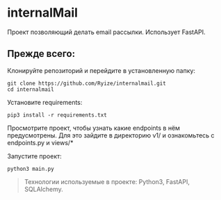 # internalMail

Проект позволяющий делать email рассылки. Использует FastAPI.

## Прежде всего:

Клонируйте репозиторий и перейдите в установленную папку:
```
git clone https://github.com/Ryize/internalmail.git
cd internalmail
```

Установите requirements:
```
pip3 install -r requirements.txt
```

Просмотрите проект, чтобы узнать какие endpoints в нём предусмотрены. 
Для это зайдите в директорию v1/ и ознакомьтесь с endpoints.py и views/*

Запустите проект:
```
python3 main.py
```

> Технологии используемые в проекте: Python3, FastAPI, SQLAlchemy.
